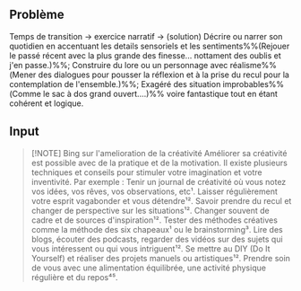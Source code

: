 ## Problème
Temps de transition -> exercice narratif 
	-> (solution) Décrire ou narrer son quotidien en accentuant les details sensoriels et les sentiments%%(Rejouer le passé récent avec la plus grande des finesse... nottament des oublis et j'en passe.)%%; Construire du lore ou un personnage avec réalisme%%(Mener des dialogues pour pousser la réflexion et à la prise du recul pour la contemplation de l'ensemble.)%%; Exagéré des situation improbables%%(Comme le sac à dos grand ouvert....)%% voire fantastique tout en étant cohérent et logique.


## Input

> [!NOTE] Bing sur l'amelioration de la créativité 
> Améliorer sa créativité est possible avec de la pratique et de la motivation. Il existe plusieurs techniques et conseils pour stimuler votre imagination et votre inventivité. Par exemple :
> Tenir un journal de créativité où vous notez vos idées, vos rêves, vos observations, etc¹.
> Laisser régulièrement votre esprit vagabonder et vous détendre¹².
> Savoir prendre du recul et changer de perspective sur les situations¹².
> Changer souvent de cadre et de sources d'inspiration¹².
> Tester des méthodes créatives comme la méthode des six chapeaux¹ ou le brainstorming³.
> Lire des blogs, écouter des podcasts, regarder des vidéos sur des sujets qui vous intéressent ou qui vous intriguent¹².
> Se mettre au DIY (Do It Yourself) et réaliser des projets manuels ou artistiques¹².
> Prendre soin de vous avec une alimentation équilibrée, une activité physique régulière et du repos⁴⁵.